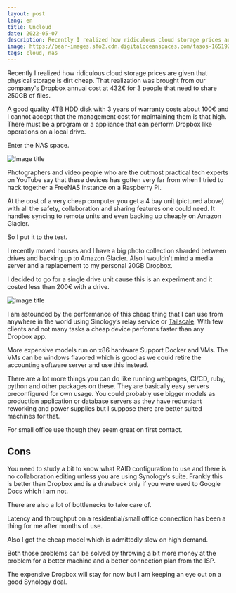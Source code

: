 ```yaml
---
layout: post
lang: en
title: Uncloud
date: 2022-05-07
description: Recently I realized how ridiculous cloud storage prices are given that physical storage is dirt cheap.
image: https://bear-images.sfo2.cdn.digitaloceanspaces.com/tasos-1651926163.png
tags: cloud, nas
---
```


Recently I realized how ridiculous cloud storage prices are given that physical storage is dirt cheap. That realization was brought from our company's Dropbox annual cost at 432€ for 3 people that need to share 250GB of files. 

A good quality 4TB HDD disk with 3 years of warranty costs about 100€ and I cannot accept that the management cost for maintaining them is that high. There must be a program or a appliance that can perform Dropbox like operations on a local drive.

Enter the NAS space.

![Image title](https://bear-images.sfo2.cdn.digitaloceanspaces.com/tasos-1651926163.png)

Photographers and video people who are the outmost practical tech experts on YouTube  say that these devices has gotten very far from when I tried to hack together a FreeNAS instance on a Raspberry Pi.

At the cost of a very cheap computer you get a 4 bay unit (pictured above) with all the safety, collaboration and sharing features one could need. It handles syncing to remote units and even backing up cheaply on Amazon Glacier.

So I put it to the test.

I recently moved houses and I have a big photo collection sharded between drives and backing up to Amazon Glacier. Also I wouldn't mind a media server and a replacement to my personal 20GB Dropbox.

I decided to go for a single drive unit cause this is an experiment and it costed less than 200€ with a drive.

![Image title](https://bear-images.sfo2.cdn.digitaloceanspaces.com/tasos-1651926179.png)

I am astounded by the performance of this cheap thing that I can use from anywhere in the world using Sinology’s relay service or [Tailscale](https://tailscale.com/). With few clients and not many tasks a cheap device performs faster than any Dropbox app. 

More expensive models run on x86 hardware Support Docker and VMs. The VMs can be windows flavored which is good as we could retire the accounting software server and use this instead. 

There are a lot more things you can do like running webpages, CI/CD, ruby, python and other packages on these. They are basically easy servers preconfigured for own usage. You could probably use bigger models as production application or database servers as they have redundant reworking and power supplies but I suppose there are better suited machines for that. 

For small office use though they seem great on first contact.

## Cons

You need to study a bit to know what RAID configuration to use and there is no collaboration editing unless you are using Synology’s suite. Frankly this is better than Dropbox and is a drawback only if you were used to Google Docs which I am not.

There are also a lot of bottlenecks to take care of. 

Latency and throughput on a residential/small office connection has been a thing for me after months of use. 

Also I got the cheap model which is admittedly slow on high demand. 

Both those problems can be solved by throwing a bit more money at the problem for a better machine and a better connection plan from the ISP.

The expensive Dropbox will stay for now but I am keeping an eye out on a good Synology deal. 
